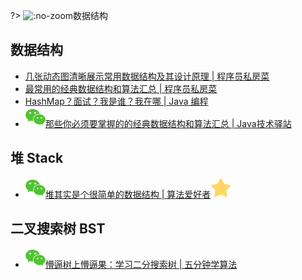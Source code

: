 ?> ![](https://notes.abelsu7.top/_media/stack.svg ':no-zoom')数据结构

## 数据结构

- <img src='https://notes.abelsu7.top/_media/star.svg' alt data-no-zoom></img>[几张动态图清晰展示常用数据结构及其设计原理 | 程序员私房菜](https://mp.weixin.qq.com/s/Ri-DOhKzjj8jHx_Xy3okiA)
- <img src='https://notes.abelsu7.top/_media/star.svg' alt data-no-zoom></img>[最常用的经典数据结构和算法汇总 | 程序员私房菜](https://mp.weixin.qq.com/s/WIAVIlh1yIEUcbgoHtRsxw)
- [HashMap？面试？我是谁？我在哪 | Java 编程](https://mp.weixin.qq.com/s/5tuG_kz3Xn8nwcmPstKLuw)
- [![](logo/wechat.svg)那些你必须要掌握的的经典数据结构和算法汇总 | Java技术驿站](https://mp.weixin.qq.com/s/BnSGydkus8VTaAf-lZaIIw)

## 堆 Stack

- [![](logo/wechat.svg)堆其实是个很简单的数据结构 | 算法爱好者![](logo/star.svg)](https://mp.weixin.qq.com/s/uset3_bbDNiU6Sqk44m0Ig)

## 二叉搜索树 BST

- [![](logo/wechat.svg)懵逼树上懵逼果：学习二分搜索树 | 五分钟学算法](https://mp.weixin.qq.com/s/VpzVhbLearwlPF4aS9JWKg)
